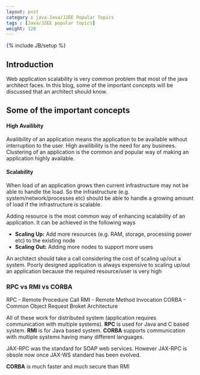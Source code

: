 ```yaml
---
layout: post
category : java-Java/J2EE Popular Topics
tags : [Java/J2EE popular topics]
weight: 120
---
```


{% include JB/setup %}

## Introduction

Web application scalability is very common problem that most of the java architect faces. In this blog, some of the important concepts will be discussed that an architect should know.

## Some of the important concepts

#### High Availibity

Availibility of an application means the application to be available without interruption to the user. High availibility is the need for any businees. Clustering of an application is the common and popular way of making an application highly available.

#### Scalability

When load of an application grows then current infrastructure may not be able to handle the load. So the infrastructure (e.g. system/network/processes etc) should be able to handle a growing amount of load if the infrastructure is scalable.   

Adding resource is the most common way of enhancing scalability of an application. It can be achieved in the following ways


* **Scaling Up:** Add more resources (e.g. RAM, storage, processing power etc) to the existing node
* **Scaling Out:** Adding more nodes to support more users

An architect should take a call considering the cost of scaling up/out a system. Poorly designed application is always expensive to scaling up/out an application because the required resource/user is very high

### RPC vs RMI vs CORBA

RPC - Remote Procedure Call
RMI - Remote Method Invocation
CORBA - Common Object Request Broket Architecture

All of these work for distributed system (application requires communication with multiple systems). **RPC** is used for Java and C based system. **RMI** is for Java based system. **CORBA** supports communication with multiple systems having many different languages.

JAX-RPC was the standard for SOAP web services. However JAX-RPC is obsole now once JAX-WS standard has been evolved.

**CORBA** is much faster and much secure than RMI
